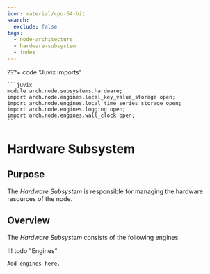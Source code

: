 ```yaml
---
icon: material/cpu-64-bit
search:
  exclude: false
tags:
  - node-architecture
  - hardware-subsystem
  - index
---
```


???+ code "Juvix imports"

    ```juvix
    module arch.node.subsystems.hardware;
    import arch.node.engines.local_key_value_storage open;
    import arch.node.engines.local_time_series_storage open;
    import arch.node.engines.logging open;
    import arch.node.engines.wall_clock open;
    ```

# Hardware Subsystem


## Purpose

The *Hardware Subsystem* is responsible for managing the hardware resources of the node.


## Overview

The *Hardware Subsystem* consists of the following engines.

!!! todo "Engines"

    Add engines here.
